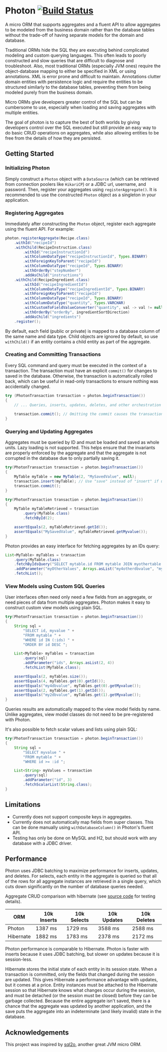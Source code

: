 # Photon [![Build Status](https://travis-ci.org/molcikas/photon.svg?branch=master)](https://travis-ci.org/molcikas/photon)
A micro ORM that supports aggregates and a fluent API to allow aggregates to be modeled from the business domain rather than the database tables without the trade-off of having separate models for the domain and database.

Traditional ORMs hide the SQL they are executing behind complicated modeling and custom querying languages. This often leads to poorly constructed and slow queries that are difficult to diagnose and troubleshoot. Also, most traditional ORMs (especially JVM ones) require the object-database mapping to either be specified in XML or using annotations. XML is error prone and difficult to maintain. Annotations clutter domain entities with persistence logic and require the entities to be structured similarly to the database tables, preventing them from being modeled purely from the business domain.

Micro ORMs give developers greater control of the SQL but can be cumbersome to use, especially when loading and saving aggregates with multiple entities.

The goal of photon is to capture the best of both worlds by giving developers control over the SQL executed but still provide an easy way to do basic CRUD operations on aggregates, while also allowing entities to be free from the details of how they are persisted.

## Getting Started

### Initializing Photon

Simply construct a `Photon` object with a `DataSource` (which can be retrieved from connection poolers like `HikariCP`) or a JDBC url, username, and password. Then, register your aggregates using `registerAggregate()`. It is recommended to use the constructed `Photon` object as a singleton in your application.

### Registering Aggregates

Immediately after constructing the `Photon` object, register each aggregate using the fluent API. For example:

```java
photon.registerAggregate(Recipe.class)
    .withId("recipeId")
    .withChild(RecipeInstruction.class)
        .withId("recipeInstructionId")
        .withColumnDataType("recipeInstructionId", Types.BINARY)
        .withForeignKeyToParent("recipeId")
        .withColumnDataType("recipeId", Types.BINARY)
        .withOrderBy("stepNumber")
        .addAsChild("instructions")
    .withChild(RecipeIngredient.class)
        .withId("recipeIngredientId")
        .withColumnDataType("recipeIngredientId", Types.BINARY)
        .withForeignKeyToParent("recipeId")
        .withColumnDataType("recipeId", Types.BINARY)
        .withColumnDataType("quantity", Types.VARCHAR)
        .withCustomToFieldValueConverter("quantity", val -> val != null ? Fraction.getFraction((String) val) : null)
        .withOrderBy("orderBy", ingredientSortDirection)
        .addAsChild("ingredients")
    .register();
```

By default, each field (public or private) is mapped to a database column of the same name and data type. Child objects are ignored by default, so use `withChild()` if an entity contains a child entity as part of the aggregate.

### Creating and Committing Transactions

Every SQL command and query must be executed in the context of a transaction. The transaction must have an explicit `commit()` for changes to saved in the database. Otherwise, the transaction is automatically rolled back, which can be useful in read-only transactions to ensure nothing was accidentally changed.

```java
try (PhotonTransaction transaction = photon.beginTransaction())
{
    // ... Queries, inserts, updates, deletes, and other orchestration logic ...
    
    transaction.commit(); // Omitting the commit causes the transaction to be rolled back.
}
```

### Querying and Updating Aggregates

Aggregates must be queried by ID and must be loaded and saved as whole units. Lazy loading is not supported. This helps ensure that the invariants are properly enforced by the aggregate and that the aggregate is not corrupted in the database due to only partially saving it.

```java
try(PhotonTransaction transaction = photon.beginTransaction())
{
    MyTable myTable = new MyTable(2, "MySavedValue", null);
    transaction.insert(myTable); // Use "save" instead of "insert" if updating an aggregate.
    transaction.commit();
}

try(PhotonTransaction transaction = photon.beginTransaction())
{
    MyTable myTableRetrieved = transaction
        .query(MyTable.class)
        .fetchById(2);

    assertEquals(2, myTableRetrieved.getId());
    assertEquals("MySavedValue", myTableRetrieved.getMyvalue());
}
```

Photon provides an easy interface for fetching aggregates by an IDs query:

```java
List<MyTable> myTables = transaction
    .query(MyTable.class)
    .fetchByIdsQuery("SELECT mytable.id FROM mytable JOIN myothertable ON myothertable.id = mytable.id WHERE myothervalue IN (:myOtherValues)")
    .addParameter("myOtherValues", Arrays.asList("my4otherdbvalue", "my5otherdbvalue"))
    .fetchList();
```

### View Models using Custom SQL Queries

User interfaces often need only need a few fields from an aggregate, or need pieces of data from multiple aggregates. Photon makes it easy to construct custom view models using plain SQL.

```java
try(PhotonTransaction transaction = photon.beginTransaction())
{
    String sql =
        "SELECT id, myvalue " +
        "FROM mytable " +
        "WHERE id IN (:ids) " +
        "ORDER BY id DESC ";

    List<MyTable> myTables = transaction
        .query(sql)
        .addParameter("ids", Arrays.asList(2, 4))
        .fetchList(MyTable.class);

    assertEquals(2, myTables.size());
    assertEquals(4, myTables.get(0).getId());
    assertEquals("my4dbvalue", myTables.get(0).getMyvalue());
    assertEquals(2, myTables.get(1).getId());
    assertEquals("my2dbvalue", myTables.get(1).getMyvalue());
}
```

Queries results are automatically mapped to the view model fields by name. Unlike aggregates, view model classes do not need to be pre-registered with Photon.

It's also possible to fetch scalar values and lists using plain SQL:

```java
try(PhotonTransaction transaction = photon.beginTransaction())
{
    String sql =
        "SELECT myvalue " +
        "FROM mytable " +
        "WHERE id >= :id ";

    List<String> myValues = transaction
        .query(sql)
        .addParameter("id", 3)
        .fetchScalarList(String.class);
}
```

## Limitations

* Currently does not support composite keys in aggregates.
* Currently does not automatically map fields from super classes. This can be done manually using `withDatabaseColumn()` in Photon's fluent API.
* Testing has only be done on MySQL and H2, but should work with any database with a JDBC driver.

## Performance

Photon uses JDBC batching to maximize performance for inserts, updates, and deletes. For selects, each entity in the aggregate is queried so that all of the rows for all aggregate instances are retrieved in a single query, which cuts down significantly on the number of database queries needed.

Aggregate CRUD comparison with hibernate (see [source code](https://github.com/molcikas/photon/tree/master/photon-perf-test/src/test/java/photon/perf) for testing details).

ORM | 10k Inserts | 10k Selects | 10k Updates | 10k Deletes
--- | --- | --- | --- | ---
Photon | 1387 ms | 1729 ms | 3588 ms | 2588 ms
Hibernate | 1882 ms | 1783 ms | 2378 ms | 2172 ms

Photon performance is comparable to Hibernate. Photon is faster with inserts because it uses JDBC batching, but slower on updates because it is session-less.

Hibernate stores the initial state of each entity in its session state. When a transaction is committed, only the fields that changed during the session are updated. This gives Hibernate a performance advantage with updates, but it comes at a price. Entity instances must be attached to the Hibernate session so that Hibernate knows what changes occur during the session, and must be detached (or the session must be closed) before they can be garbage collected. Because the entire aggregate isn't saved, there is a chance that the aggregate was updated by another application, and the save puts the aggregate into an indeterminate (and likely invalid) state in the database.

## Acknowledgements

This project was inspired by [sql2o](https://github.com/aaberg/sql2o), another great JVM micro ORM.